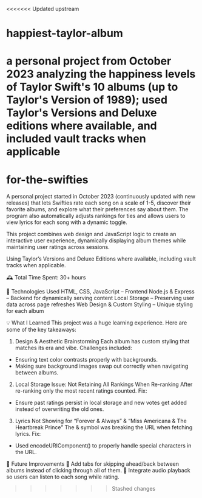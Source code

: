 <<<<<<< Updated upstream
# happiest-taylor-album
a personal project from October 2023 analyzing the happiness levels of Taylor Swift's 10 albums (up to Taylor's Version of 1989); used Taylor's Versions and Deluxe editions where available, and included vault tracks when applicable
=======
# for-the-swifties

A personal project started in October 2023 (continuously updated with new releases) that lets Swifties rate each song on a scale of 1-5, discover their favorite albums, and explore what their preferences say about them. The program also automatically adjusts rankings for ties and allows users to view lyrics for each song with a dynamic toggle.

This project combines web design and JavaScript logic to create an interactive user experience, dynamically displaying album themes while maintaining user ratings across sessions.

Using Taylor’s Versions and Deluxe Editions where available, including vault tracks when applicable.

🕰️ Total Time Spent: 30+ hours

🚀 Technologies Used
HTML, CSS, JavaScript – Frontend
Node.js & Express – Backend for dynamically serving content
Local Storage – Preserving user data across page refreshes
Web Design & Custom Styling – Unique styling for each album

💡 What I Learned
This project was a huge learning experience. Here are some of the key takeaways:

1) Design & Aesthetic Brainstorming
Each album has custom styling that matches its era and vibe.
Challenges included:
- Ensuring text color contrasts properly with backgrounds.
- Making sure background images swap out correctly when navigating between albums.

2) Local Storage Issue: Not Retaining All Rankings When Re-ranking
After re-ranking only the most recent ratings counted.
Fix: 
- Ensure past ratings persist in local storage and new votes get added instead of overwriting the old ones.

3) Lyrics Not Showing for “Forever & Always” & “Miss Americana & The Heartbreak Prince”
The & symbol was breaking the URL when fetching lyrics.
Fix: 
- Used encodeURIComponent() to properly handle special characters in the URL.

🚀 Future Improvements
🔹 Add tabs for skipping ahead/back between albums instead of clicking through all of them.
🔹 Integrate audio playback so users can listen to each song while rating.


>>>>>>> Stashed changes
